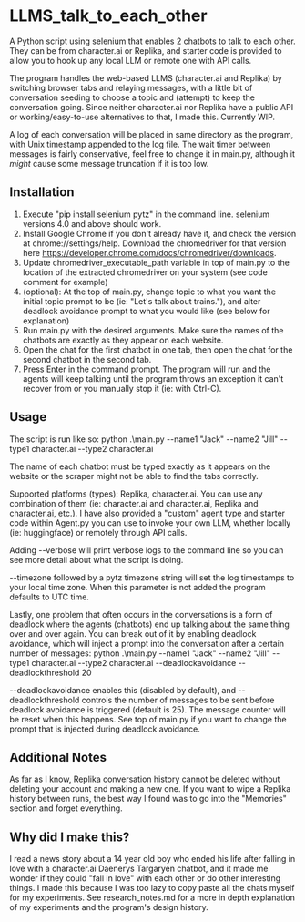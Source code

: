 # LLMS_talk_to_each_other
A Python script using selenium that enables 2 chatbots to talk to each other. They can be from character.ai or Replika, and starter code is provided to allow you to hook up any local LLM or remote one with API calls.

The program handles the web-based LLMS (character.ai and Replika) by switching browser tabs and relaying messages, with a little bit of conversation seeding to choose a topic and (attempt) to keep the conversation going. Since neither character.ai nor Replika have a public API or working/easy-to-use alternatives to that, I made this. Currently WIP.

A log of each conversation will be placed in same directory as the program, with Unix timestamp appended to the log file. The wait timer between messages is fairly conservative, feel free to change it in main.py, although it *might* cause some message truncation if it is too low.

## Installation
1. Execute "pip install selenium pytz" in the command line. selenium versions 4.0 and above should work.
2. Install Google Chrome if you don't already have it, and check the version at chrome://settings/help. Download the chromedriver for that version here https://developer.chrome.com/docs/chromedriver/downloads.
3. Update chromedriver_executable_path variable in top of main.py to the location of the extracted chromedriver on your system (see code comment for example)
4. (optional): At the top of main.py, change topic to what you want the initial topic prompt to be (ie: "Let's talk about trains."), and alter deadlock avoidance prompt to what you would like (see below for explanation)
5. Run main.py with the desired arguments. Make sure the names of the chatbots are exactly as they appear on each website.
6. Open the chat for the first chatbot in one tab, then open the chat for the second chatbot in the second tab.
7. Press Enter in the command prompt. The program will run and the agents will keep talking until the program throws an exception it can't recover from or you manually stop it (ie: with Ctrl-C).

## Usage
The script is run like so:
    python .\main.py --name1 "Jack" --name2 "Jill" --type1  character.ai --type2 character.ai
	
The name of each chatbot must be typed exactly as it appears on the website or the scraper might not be able to find the tabs correctly.

Supported platforms (types): Replika, character.ai. You can use any combination of them (ie: character.ai and character.ai, Replika and character.ai, etc.). I have also provided a "custom" agent type and starter code within Agent.py you can use to invoke your own LLM, whether locally (ie: huggingface) or remotely through API calls.

Adding --verbose will print verbose logs to the command line so you can see more detail about what the script is doing.

--timezone followed by a pytz timezone string will set the log timestamps to your local time zone. When this parameter is not added the program defaults to UTC time.

Lastly, one problem that often occurs in the conversations is a form of deadlock where the agents (chatbots) end up talking about the same thing over and over again. You can break out of it by enabling deadlock avoidance, which will inject a prompt into the conversation after a certain number of messages:
    python .\main.py --name1 "Jack" --name2 "Jill" --type1  character.ai --type2 character.ai --deadlockavoidance --deadlockthreshold 20
	
--deadlockavoidance enables this (disabled by default), and --deadlockthreshold controls the number of messages to be sent before deadlock avoidance is triggered (default is 25). The message counter will be reset when this happens. See top of main.py if you want to change the prompt that is injected during deadlock avoidance.

## Additional Notes

As far as I know, Replika conversation history cannot be deleted without deleting your account and making a new one. If you want to wipe a Replika history between runs, the best way I found was to go into the "Memories" section and forget everything.	

## Why did I make this?

I read a news story about a 14 year old boy who ended his life after falling in love with a character.ai Daenerys Targaryen chatbot, and it made me wonder if they could "fall in love" with each other or do other interesting things. I made this because I was too lazy to copy paste all the chats myself for my experiments. See research_notes.md for a more in depth explanation of my experiments and the program's design history.
